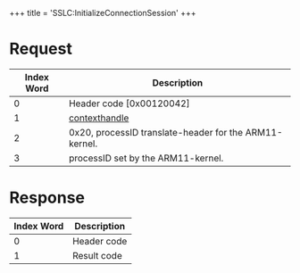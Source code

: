 +++
title = 'SSLC:InitializeConnectionSession'
+++

# Request

| Index Word | Description                                            |
|------------|--------------------------------------------------------|
| 0          | Header code \[0x00120042\]                             |
| 1          | [contexthandle](SSLC:CreateContext "wikilink")         |
| 2          | 0x20, processID translate-header for the ARM11-kernel. |
| 3          | processID set by the ARM11-kernel.                     |

# Response

| Index Word | Description |
|------------|-------------|
| 0          | Header code |
| 1          | Result code |